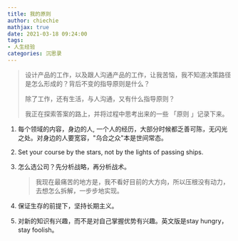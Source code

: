 ```yaml
---
title: 我的原则
author: chiechie
mathjax: true
date: 2021-03-18 09:24:00
tags:
- 人生经验
categories: 沉思录
---
```

> 设计产品的工作，以及跟人沟通产品的工作，让我苦恼，我不知道决策路径是怎么形成的？背后不变的指导原则是什么？
> 
> 除了工作，还有生活，与人沟通，又有什么指导原则？
> 
> 我正在探索答案的路上，并将过程中思考出来的一些 「原则 」记录下来。


1. 每个领域的内容，身边的人, 一个人的经历，大部分时候都乏善可陈，无闪光之处。对身边的人要宽容，"乌合之众"本是世间常态。
2. Set your course by the stars, not by the lights of passing ships. 
3. 怎么选公司？先分析战略，再分析战术。 
   
   > 我现在最痛苦的地方是，我不看好目前的大方向，所以压根没有动力，去想怎么拆解，一步步地实现。
4. 保证生存的前提下，坚持长期主义。
5. 对新的知识有兴趣，而不是对自己掌握优势有兴趣。英文版是stay hungry，stay foolish。